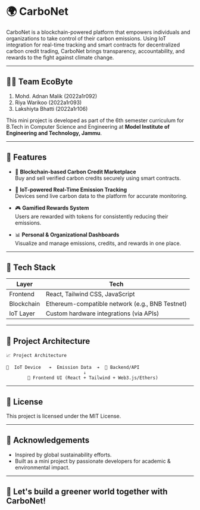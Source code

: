 # 🌍 CarboNet

CarboNet is a blockchain-powered platform that empowers individuals and organizations to take control of their carbon emissions. Using IoT integration for real-time tracking and smart contracts for decentralized carbon credit trading, CarboNet brings transparency, accountability, and rewards to the fight against climate change.

---

## 🙋‍♂️ Team EcoByte

1. Mohd. Adnan Malik (2022a1r092)
2. Riya Warikoo (2022a1r093)
3. Lakshiyta Bhatti (2022a1r106)

This mini project is developed as part of the 6th semester curriculum for B.Tech in Computer Science and Engineering at **Model Institute of Engineering and Technology, Jammu**.

---

## 🚀 Features

- 🔗 **Blockchain-based Carbon Credit Marketplace**\
  Buy and sell verified carbon credits securely using smart contracts.

- 📡 **IoT-powered Real-Time Emission Tracking**\
  Devices send live carbon data to the platform for accurate monitoring.

- 🎮 **Gamified Rewards System**\
  Users are rewarded with tokens for consistently reducing their emissions.

- 📊 **Personal & Organizational Dashboards**\
  Visualize and manage emissions, credits, and rewards in one place.

---

## 💠 Tech Stack

| Layer           | Tech                                            |
| --------------- | ----------------------------------------------- |
| Frontend        | React, Tailwind CSS, JavaScript                 |
| Blockchain      | Ethereum-compatible network (e.g., BNB Testnet) |
| IoT Layer       | Custom hardware integrations (via APIs)         |

---

## 🧠 Project Architecture

```
📈 Project Architecture

📀  IoT Device   ➔  Emission Data  ➔  📀 Backend/API
                             ↓
        🔬 Frontend UI (React + Tailwind + Web3.js/Ethers)
```

---

## 📜 License

This project is licensed under the MIT License.

---

## 🙌 Acknowledgements

- Inspired by global sustainability efforts.
- Built as a mini project by passionate developers for academic & environmental impact.

---

## 🌱 Let's build a greener world together with CarboNet!


